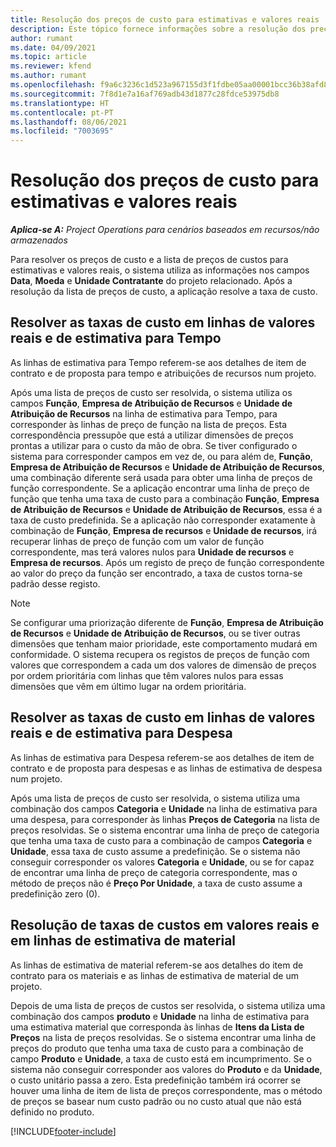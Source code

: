 ```yaml
---
title: Resolução dos preços de custo para estimativas e valores reais
description: Este tópico fornece informações sobre a resolução dos preços de custo para estimativas e valores reais.
author: rumant
ms.date: 04/09/2021
ms.topic: article
ms.reviewer: kfend
ms.author: rumant
ms.openlocfilehash: f9a6c3236c1d523a967155d3f1fdbe05aa00001bcc36b38afd86270c4cd1d7cc
ms.sourcegitcommit: 7f8d1e7a16af769adb43d1877c28fdce53975db8
ms.translationtype: HT
ms.contentlocale: pt-PT
ms.lasthandoff: 08/06/2021
ms.locfileid: "7003695"
---
```

# <a name="resolving-cost-prices-for-estimates-and-actuals"></a>Resolução dos preços de custo para estimativas e valores reais

_**Aplica-se A:** Project Operations para cenários baseados em recursos/não armazenados_

Para resolver os preços de custo e a lista de preços de custos para estimativas e valores reais, o sistema utiliza as informações nos campos **Data**, **Moeda** e **Unidade Contratante** do projeto relacionado. Após a resolução da lista de preços de custo, a aplicação resolve a taxa de custo.

## <a name="resolving-cost-rates-on-actual-and-estimate-lines-for-time"></a>Resolver as taxas de custo em linhas de valores reais e de estimativa para Tempo

As linhas de estimativa para Tempo referem-se aos detalhes de item de contrato e de proposta para tempo e atribuições de recursos num projeto.

Após uma lista de preços de custo ser resolvida, o sistema utiliza os campos **Função**, **Empresa de Atribuição de Recursos** e **Unidade de Atribuição de Recursos** na linha de estimativa para Tempo, para corresponder às linhas de preço de função na lista de preços. Esta correspondência pressupõe que está a utilizar dimensões de preços prontas a utilizar para o custo da mão de obra. Se tiver configurado o sistema para corresponder campos em vez de, ou para além de, **Função**, **Empresa de Atribuição de Recursos** e **Unidade de Atribuição de Recursos**, uma combinação diferente será usada para obter uma linha de preços de função correspondente. Se a aplicação encontrar uma linha de preço de função que tenha uma taxa de custo para a combinação **Função**, **Empresa de Atribuição de Recursos** e **Unidade de Atribuição de Recursos**, essa é a taxa de custo predefinida. Se a aplicação não corresponder exatamente à combinação de **Função**, **Empresa de recursos** e **Unidade de recursos**, irá recuperar linhas de preço de função com um valor de função correspondente, mas terá valores nulos para **Unidade de recursos** e **Empresa de recursos**. Após um registo de preço de função correspondente ao valor do preço da função ser encontrado, a taxa de custos torna-se padrão desse registo. 

> [!NOTE]
> Se configurar uma priorização diferente de **Função**, **Empresa de Atribuição de Recursos** e **Unidade de Atribuição de Recursos**, ou se tiver outras dimensões que tenham maior prioridade, este comportamento mudará em conformidade. O sistema recupera os registos de preços de função com valores que correspondem a cada um dos valores de dimensão de preços por ordem prioritária com linhas que têm valores nulos para essas dimensões que vêm em último lugar na ordem prioritária.

## <a name="resolving-cost-rates-on-actual-and-estimate-lines-for-expense"></a>Resolver as taxas de custo em linhas de valores reais e de estimativa para Despesa

As linhas de estimativa para Despesa referem-se aos detalhes de item de contrato e de proposta para despesas e as linhas de estimativa de despesa num projeto.

Após uma lista de preços de custo ser resolvida, o sistema utiliza uma combinação dos campos **Categoria** e **Unidade** na linha de estimativa para uma despesa, para corresponder às linhas **Preços de Categoria** na lista de preços resolvidas. Se o sistema encontrar uma linha de preço de categoria que tenha uma taxa de custo para a combinação de campos **Categoria** e **Unidade**, essa taxa de custo assume a predefinição. Se o sistema não conseguir corresponder os valores **Categoria** e **Unidade**, ou se for capaz de encontrar uma linha de preço de categoria correspondente, mas o método de preços não é **Preço Por Unidade**, a taxa de custo assume a predefinição zero (0).

## <a name="resolving-cost-rates-on-actual-and-estimate-lines-for-material"></a>Resolução de taxas de custos em valores reais e em linhas de estimativa de material

As linhas de estimativa de material referem-se aos detalhes do item de contrato para os materiais e as linhas de estimativa de material de um projeto.

Depois de uma lista de preços de custos ser resolvida, o sistema utiliza uma combinação dos campos **produto** e **Unidade** na linha de estimativa para uma estimativa material que corresponda às linhas de **Itens da Lista de Preços** na lista de preços resolvidas. Se o sistema encontrar uma linha de preços do produto que tenha uma taxa de custo para a combinação de campo **Produto** e **Unidade**, a taxa de custo está em incumprimento. Se o sistema não conseguir corresponder aos valores do **Produto** e da **Unidade**, o custo unitário passa a zero. Esta predefinição também irá ocorrer se houver uma linha de item de lista de preços correspondente, mas o método de preços se basear num custo padrão ou no custo atual que não está definido no produto.

[!INCLUDE[footer-include](../includes/footer-banner.md)]
